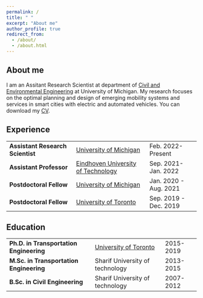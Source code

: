 ```yaml
---
permalink: /
title: " "
excerpt: "About me"
author_profile: true
redirect_from: 
  - /about/
  - /about.html
---
```



## About me

I am an Assitant Research Scientist at department of [Civil and Environmental Engineering](https://cee.engin.umich.edu/) at University of Michigan. My research focuses on the optimal planning and design of emerging mobility systems and services in smart cities with electric and automated vehicles. You can download my [CV](https://sinabahrami.github.io/files/CV_Sina_Bahrami.pdf).

## Experience

<style>
table, td, th {
   border: none!important;
}
</style>

<table>
<tbody>
  <tr>
    <td><strong>Assistant Research Scientist</strong></td>
    <td><a href="https://umich.edu/" target="_blank" rel="noopener noreferrer">University of Michigan</a></td>
    <td>Feb. 2022-Present</td>
  </tr>
  <tr>
    <td><strong>Assistant Professor</strong></td>
    <td><a href="https://www.tue.nl/en/" target="_blank" rel="noopener noreferrer">Eindhoven University of Technology</a></td>
    <td>Sep. 2021- Jan. 2022</td>
  </tr>
  <tr>
    <td><strong>Postdoctoral Fellow</strong></td>
    <td><a href="https://umich.edu/" target="_blank" rel="noopener noreferrer">University of Michigan</a></td>
    <td>Jan. 2020 - Aug. 2021</td>
  </tr>
  <tr>
    <td><strong>Postdoctoral Fellow</strong></td>
    <td><a href="https://www.utoronto.ca/" target="_blank" rel="noopener noreferrer">University of Toronto</a></td>
    <td>Sep. 2019 - Dec. 2019</td>
  </tr>
</tbody>
</table>


## Education
<table>
<tbody>
  <tr>
    <td><strong>Ph.D. in Transportation Engineering</strong></td>
    <td><a href="https://hdl.handle.net/1807/97324" target="_blank" rel="noopener noreferrer">University of Toronto</a></td>
    <td>2015-2019</td>
  </tr>
  <tr>
    <td><strong>M.Sc. in Transportation Engineering</strong></td>
    <td>Sharif University of technology</td>
    <td>2013-2015</td>
  </tr>
  <tr>
    <td><strong>B.Sc. in Civil Engineering</strong></td>
    <td>Sharif University of technology</td>
    <td>2007-2012</td>
  </tr>
</tbody>
</table>
